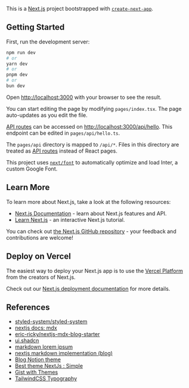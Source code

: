 This is a [Next.js](https://nextjs.org/) project bootstrapped with [`create-next-app`](https://github.com/vercel/next.js/tree/canary/packages/create-next-app).

## Getting Started

First, run the development server:

```bash
npm run dev
# or
yarn dev
# or
pnpm dev
# or
bun dev
```

Open [http://localhost:3000](http://localhost:3000) with your browser to see the result.

You can start editing the page by modifying `pages/index.tsx`. The page auto-updates as you edit the file.

[API routes](https://nextjs.org/docs/api-routes/introduction) can be accessed on [http://localhost:3000/api/hello](http://localhost:3000/api/hello). This endpoint can be edited in `pages/api/hello.ts`.

The `pages/api` directory is mapped to `/api/*`. Files in this directory are treated as [API routes](https://nextjs.org/docs/api-routes/introduction) instead of React pages.

This project uses [`next/font`](https://nextjs.org/docs/basic-features/font-optimization) to automatically optimize and load Inter, a custom Google Font.

## Learn More

To learn more about Next.js, take a look at the following resources:

- [Next.js Documentation](https://nextjs.org/docs) - learn about Next.js features and API.
- [Learn Next.js](https://nextjs.org/learn) - an interactive Next.js tutorial.

You can check out [the Next.js GitHub repository](https://github.com/vercel/next.js/) - your feedback and contributions are welcome!

## Deploy on Vercel

The easiest way to deploy your Next.js app is to use the [Vercel Platform](https://vercel.com/new?utm_medium=default-template&filter=next.js&utm_source=create-next-app&utm_campaign=create-next-app-readme) from the creators of Next.js.

Check out our [Next.js deployment documentation](https://nextjs.org/docs/deployment) for more details.

## References

- [styled-system/styled-system](https://github.com/styled-system/styled-system)
- [nextjs docs: mdx](https://nextjs.org/docs/pages/building-your-application/configuring/mdx)
- [eric-ricky/nextjs-mdx-blog-starter](https://github.com/eric-ricky/nextjs-mdx-blog-starter)
- [ui.shadcn](https://ui.shadcn.com/)
- [markdown lorem ipsum](https://github.com/FrancisRSTemple/markdown_readme/tree/master)
- [nextjs markdown implementation (blog)](https://nextjs.org/blog/markdown)
- [Blog Notion theme](https://notion-blog.vercel.app)
- [Best theme NextJs : Simple](https://github.com/vercel/next.js/tree/canary/examples/blog-starter)
- [Gist with Themes](https://gist.github.com/andriilive/dce309b39c90a6fbab53b633e421c550)
- [TailwindCSS Typography](https://tailwindcss.com/docs/typography-plugin)

